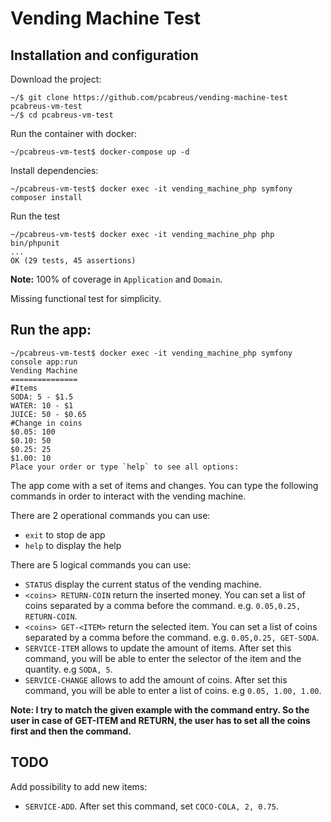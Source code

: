 # Vending Machine Test

## Installation and configuration

Download the project:

    ~/$ git clone https://github.com/pcabreus/vending-machine-test pcabreus-vm-test
    ~/$ cd pcabreus-vm-test

Run the container with docker:
    
    ~/pcabreus-vm-test$ docker-compose up -d
    
Install dependencies:

    ~/pcabreus-vm-test$ docker exec -it vending_machine_php symfony composer install
   
Run the test

    ~/pcabreus-vm-test$ docker exec -it vending_machine_php php bin/phpunit
    ...
    OK (29 tests, 45 assertions)

**Note:** 100% of coverage in `Application` and `Domain`.

Missing functional test for simplicity.

## Run the app:

    ~/pcabreus-vm-test$ docker exec -it vending_machine_php symfony console app:run
    Vending Machine
    ===============
    #Items
    SODA: 5 - $1.5
    WATER: 10 - $1
    JUICE: 50 - $0.65
    #Change in coins
    $0.05: 100
    $0.10: 50
    $0.25: 25
    $1.00: 10
    Place your order or type `help` to see all options:
    
The app come with a set of items and changes. You can type the following commands in order to interact with the vending machine.

There are 2 operational commands you can use:

 * `exit` to stop de app
 * `help` to display the help
 
There are 5 logical commands you can use:

 * `STATUS` display the current status of the vending machine.
 * `<coins> RETURN-COIN` return the inserted money. You can set a list of coins separated by a comma before the command. e.g. `0.05,0.25, RETURN-COIN`.
 * `<coins> GET-<ITEM>` return the selected item. You can set a list of coins separated by a comma before the command. e.g. `0.05,0.25, GET-SODA`.
 * `SERVICE-ITEM` allows to update the amount of items. After set this command, you will be able to enter the selector of the item and the quantity. e.g `SODA, 5`.
 * `SERVICE-CHANGE` allows to add the amount of coins. After set this command, you will be able to enter a list of coins. e.g `0.05, 1.00, 1.00`.

**Note: I try to match the given example with the command entry. So the user in case of GET-ITEM and RETURN, the user has to set all the coins first and then the command.**

## TODO

Add possibility to add new items:

  *  `SERVICE-ADD`. After set this command, set `COCO-COLA, 2, 0.75`.
  

